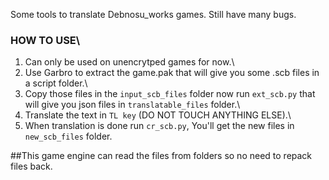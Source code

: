 Some tools to translate Debnosu_works games.
Still have many bugs.

### HOW TO USE\
1. Can only be used on unencrytped games for now.\
2. Use Garbro to extract the game.pak that will give you some .scb files in a script folder.\
3. Copy those files in the `input_scb_files` folder now run `ext_scb.py` that will give you json files in `translatable_files` folder.\
4. Translate the text in `TL key` (DO NOT TOUCH ANYTHING ELSE).\
5. When translation is done run `cr_scb.py`, You'll get the new files in `new_scb_files` folder.

##This game engine can read the files from folders so no need to repack files back.
